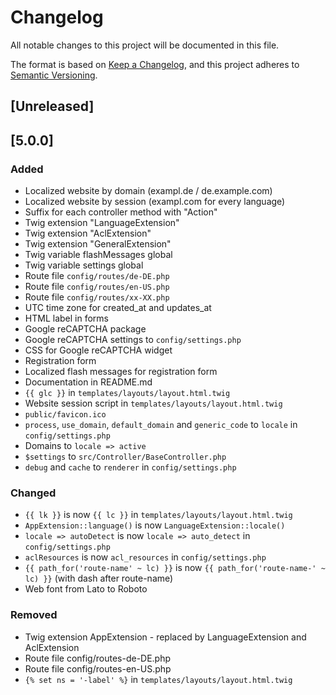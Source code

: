 # Changelog
All notable changes to this project will be documented in this file.

The format is based on [Keep a Changelog](https://keepachangelog.com/en/1.0.0/),
and this project adheres to [Semantic Versioning](https://semver.org/spec/v2.0.0.html).

## [Unreleased]

## [5.0.0]
### Added
- Localized website by domain (exampl.de / de.example.com)
- Localized website by session (exampl.com for every language)
- Suffix for each controller method with "Action"
- Twig extension "LanguageExtension"
- Twig extension "AclExtension"
- Twig extension "GeneralExtension"
- Twig variable flashMessages global
- Twig variable settings global
- Route file `config/routes/de-DE.php`
- Route file `config/routes/en-US.php`
- Route file `config/routes/xx-XX.php`
- UTC time zone for created_at and updates_at
- HTML label in forms
- Google reCAPTCHA package
- Google reCAPTCHA settings to `config/settings.php`
- CSS for Google reCAPTCHA widget
- Registration form
- Localized flash messages for registration form
- Documentation in README.md
- `{{ glc }}` in `templates/layouts/layout.html.twig`
- Website session script in `templates/layouts/layout.html.twig`
- `public/favicon.ico`
- `process`, `use_domain`, `default_domain` and `generic_code` to `locale` in `config/settings.php`
- Domains to `locale => active`
- `$settings` to `src/Controller/BaseController.php`
- `debug` and `cache` to `renderer` in `config/settings.php`

### Changed
- `{{ lk }}` is now `{{ lc }}` in `templates/layouts/layout.html.twig`
- `AppExtension::language()` is now `LanguageExtension::locale()`
- `locale => autoDetect` is now `locale => auto_detect` in `config/settings.php`
- `aclResources` is now `acl_resources` in `config/settings.php`
- `{{ path_for('route-name' ~ lc) }}` is now `{{ path_for('route-name-' ~ lc) }}` (with dash after route-name)
- Web font from Lato to Roboto

### Removed
- Twig extension AppExtension - replaced by LanguageExtension and AclExtension
- Route file config/routes-de-DE.php
- Route file config/routes-en-US.php
- `{% set ns = '-label' %}` in `templates/layouts/layout.html.twig`
